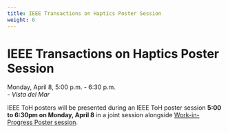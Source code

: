 ```yaml
---
title: IEEE Transactions on Haptics Poster Session
weight: 6
---
```


# IEEE Transactions on Haptics Poster Session
Monday, April 8, 5:00 p.m. - 6:30 p.m.  
*- Vista del Mar*  

<!--
{{<simpleLastUpdate date="March 21, 2024">}}
-->
IEEE ToH posters will be presented during an IEEE ToH poster session **5:00 to 6:30pm on Monday, April 8** in a joint session alongside [Work-in-Progress Poster session](../work-in-progress).

